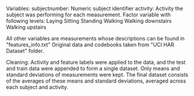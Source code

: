 Variables:
subjectnumber: Numeric subject identifier
activity: Activity the subject was performing for each measurement.
          Factor variable with following levels:
            Laying
            Sitting
            Standing
            Walking
            Walking downstairs
            Walking upstairs

All other variables are measurements whose descriptions can be found in "features_info.txt"
Original data and codebooks taken from "UCI HAR Dataset" folder.

Cleaning:
Activity and feature labels were applied to the data, and the test and train data were appended to form a single dataset.
Only means and standard deviations of measurements were kept. The final dataset consists of the averages of these means and standard deviations, averaged across each subject and activity.
